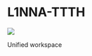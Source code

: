 # L1NNA-TTTH

![](https://github.com/L1NNA/L1NNA-TTTH/workflows/NODE-EL-CI/badge.svg])

Unified workspace
